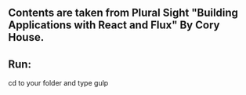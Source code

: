 ## Contents are taken from Plural Sight "Building Applications with React and Flux" By Cory House.
## Run:
cd to your folder and type gulp
